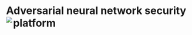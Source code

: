 # Adversarial neural network security platform <img align="left" src="https://static.wixstatic.com/media/cef1ec_991a7546c9964e3487062bb405395c4b~mv2.png">



